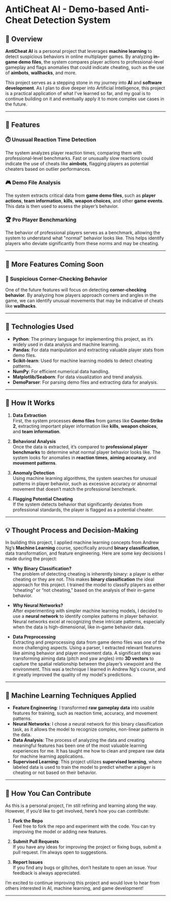 # AntiCheat AI - Demo-based Anti-Cheat Detection System

## 🌱 Overview

**AntiCheat AI** is a personal project that leverages **machine learning** to detect suspicious behaviors in online multiplayer games. By analyzing **in-game demo files**, the system compares player actions to professional-level gameplay and flags anomalies that could indicate cheating, such as the use of **aimbots**, **wallhacks**, and more.

This project serves as a stepping stone in my journey into **AI** and **software development**. As I plan to dive deeper into Artificial Intelligence, this project is a practical application of what I've learned so far, and my goal is to continue building on it and eventually apply it to more complex use cases in the future.

---

## 🧠 Features

### ⏱️ **Unusual Reaction Time Detection**  
The system analyzes player reaction times, comparing them with professional-level benchmarks. Fast or unusually slow reactions could indicate the use of cheats like **aimbots**, flagging players as potential cheaters based on outlier performances.

### 🎮 **Demo File Analysis**  
The system extracts critical data from **game demo files**, such as **player actions**, **team information**, **kills**, **weapon choices**, and other **game events**. This data is then used to assess the player’s behavior.

### 🏆 **Pro Player Benchmarking**  
The behavior of professional players serves as a benchmark, allowing the system to understand what "normal" behavior looks like. This helps identify players who deviate significantly from these norms and may be cheating.

---

## 🚧 More Features Coming Soon

### 👀 **Suspicious Corner-Checking Behavior**  
One of the future features will focus on detecting **corner-checking behavior**. By analyzing how players approach corners and angles in the game, we can identify unusual movements that may be indicative of cheats like **wallhacks**.

---

## 🔧 Technologies Used

- **Python**: The primary language for implementing this project, as it’s widely used in data analysis and machine learning.
- **Pandas**: For data manipulation and extracting valuable player stats from demo files.
- **Scikit-learn**: Used for machine learning models to detect cheating patterns.
- **NumPy**: For efficient numerical data handling.
- **Matplotlib/Seaborn**: For data visualization and trend analysis.
- **DemoParser**: For parsing demo files and extracting data for analysis.

---

## 🚀 How It Works

1. **Data Extraction**  
   First, the system processes **demo files** from games like **Counter-Strike 2**, extracting important player information like **kills**, **weapon choices**, and **team information**.

2. **Behavioral Analysis**  
   Once the data is extracted, it’s compared to **professional player benchmarks** to determine what normal player behavior looks like. The system looks for anomalies in **reaction times**, **aiming accuracy**, and **movement patterns**.

3. **Anomaly Detection**  
   Using machine learning algorithms, the system searches for unusual patterns in player behavior, such as excessive accuracy or abnormal movement that doesn’t match the professional benchmark.

4. **Flagging Potential Cheating**  
   If the system detects behavior that significantly deviates from professional standards, the player is flagged as a potential cheater.

---

## 💡 Thought Process and Decision-Making

In building this project, I applied machine learning concepts from Andrew Ng’s **Machine Learning** course, specifically around **binary classification**, data transformation, and feature engineering. Here are some key decisions I made during the project:

- **Why Binary Classification?**  
  The problem of detecting cheating is inherently binary: a player is either cheating or they are not. This makes **binary classification** the ideal approach for this project. I trained the model to classify players as either “cheating” or “not cheating,” based on the analysis of their in-game behavior.

- **Why Neural Networks?**  
  After experimenting with simpler machine learning models, I decided to use a **neural network** to identify complex patterns in player behavior. Neural networks excel at recognizing these intricate patterns, especially when the data is high-dimensional, like in-game behavior data.

- **Data Preprocessing**  
  Extracting and preprocessing data from game demo files was one of the more challenging aspects. Using a parser, I extracted relevant features like aiming behavior and player movement data. A significant step was transforming aiming data (pitch and yaw angles) into **3D vectors** to capture the spatial relationship between the player’s viewpoint and the environment. This was a technique I learned in Andrew Ng's course, and it greatly improved the quality of my model's predictions.

---

## 🔬 Machine Learning Techniques Applied

- **Feature Engineering**: I transformed **raw gameplay data** into usable features for training, such as reaction time, accuracy, and movement patterns.
- **Neural Networks**: I chose a neural network for this binary classification task, as it allows the model to recognize complex, non-linear patterns in the data.
- **Data Analysis**: The process of analyzing the data and creating meaningful features has been one of the most valuable learning experiences for me. It has taught me how to clean and prepare raw data for machine learning applications.
- **Supervised Learning**: This project utilizes **supervised learning**, where labeled data is used to train the model to predict whether a player is cheating or not based on their behavior.

---

## 💬 How You Can Contribute

As this is a personal project, I’m still refining and learning along the way. However, if you’d like to get involved, here’s how you can contribute:

1. **Fork the Repo**  
   Feel free to fork the repo and experiment with the code. You can try improving the model or adding new features.

2. **Submit Pull Requests**  
   If you have any ideas for improving the project or fixing bugs, submit a pull request. I’m always open to suggestions.

3. **Report Issues**  
   If you find any bugs or glitches, don’t hesitate to open an issue. Your feedback is always appreciated.

I’m excited to continue improving this project and would love to hear from others interested in AI, machine learning, and game development!

---
